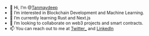 - 👋 Hi, I’m @[Tanmaydeep](https://tanmaydeep-singh.netlify.app/)
- 👀 I’m interested in Blockchain Development and Machine Learning.
- 🌱 I’m currently learning Rust and Next.js
- 💞️ I’m looking to collaborate on web3 projects and smart contracts.
- 📫 You can reach out to me at [Twitter_](https://twitter.com/SinghTanmaydeep) and [LinkedIn](https://www.linkedin.com/in/tanmaydeep-singh/)

